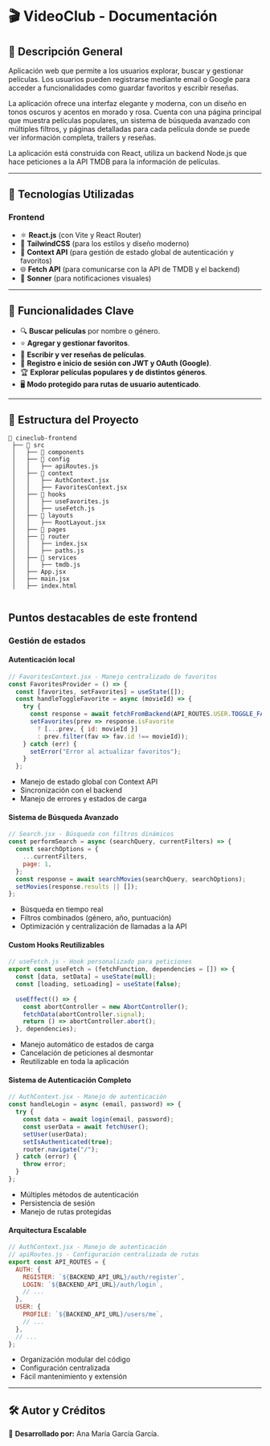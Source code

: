 # 🎬 VideoClub - Documentación



## 📖 Descripción General
Aplicación web  que permite a los usuarios explorar, buscar y gestionar películas. Los usuarios pueden registrarse mediante email o Google para acceder a funcionalidades como guardar favoritos y escribir reseñas. 

La aplicación ofrece una interfaz elegante y moderna, con un diseño en tonos oscuros y acentos en morado y rosa. Cuenta con una página principal que muestra películas populares, un sistema de búsqueda avanzado con múltiples filtros, y páginas detalladas para cada película donde se puede ver información completa, trailers y reseñas. 

La aplicación está construida con React, utiliza un backend Node.js que hace peticiones a la API TMDB para la información de películas.

---

## 🚀 Tecnologías Utilizadas

### **Frontend**
- ⚛️ **React.js** (con Vite y React Router)
- 🎨 **TailwindCSS** (para los estilos y diseño moderno)
- 🔄 **Context API** (para gestión de estado global de autenticación y favoritos)
- 🌐 **Fetch API** (para comunicarse con la API de TMDB y el backend)
- 🔔 **Sonner** (para notificaciones visuales)

---

## 📌 Funcionalidades Clave
- 🔍 **Buscar películas** por nombre o género.
- ⭐ **Agregar y gestionar favoritos**.
- 📝 **Escribir y ver reseñas de películas**.
- 👤 **Registro e inicio de sesión con JWT y OAuth (Google)**.
- 🏆 **Explorar películas populares y de distintos géneros**.
- 🖥 **Modo protegido para rutas de usuario autenticado**.

---

## 📌 Estructura del Proyecto
```
📂 cineclub-frontend
 ├── 📂 src
 │   ├── 📂 components
 │   ├── 📂 config
 │   │   ├── apiRoutes.js
 │   ├── 📂 context
 │   │   ├── AuthContext.jsx
 │   │   ├── FavoritesContext.jsx
 │   ├── 📂 hooks
 │   │   ├── useFavorites.js
 │   │   ├── useFetch.js
 │   ├── 📂 layouts
 │   │   ├── RootLayout.jsx
 │   ├── 📂 pages
 │   ├── 📂 router
 │   │   ├── index.jsx
 │   │   ├── paths.js
 │   ├── 📂 services
 │   │   ├── tmdb.js
 │   ├── App.jsx
 │   ├── main.jsx
 │   ├── index.html
 
```

## Puntos destacables de este frontend

### Gestión de estados

#### Autenticación local
```javascript
// FavoritesContext.jsx - Manejo centralizado de favoritos
const FavoritesProvider = () => {
  const [favorites, setFavorites] = useState([]);
  const handleToggleFavorite = async (movieId) => {
    try {
      const response = await fetchFromBackend(API_ROUTES.USER.TOGGLE_FAVORITE(movieId));
      setFavorites(prev => response.isFavorite 
        ? [...prev, { id: movieId }] 
        : prev.filter(fav => fav.id !== movieId));
    } catch (err) {
      setError("Error al actualizar favoritos");
    }
  };
```
- Manejo de estado global con Context API
- Sincronización con el backend
- Manejo de errores y estados de carga



#### Sistema de Búsqueda Avanzado
```javascript
// Search.jsx - Búsqueda con filtros dinámicos
const performSearch = async (searchQuery, currentFilters) => {
  const searchOptions = {
    ...currentFilters,
    page: 1,
  };
  const response = await searchMovies(searchQuery, searchOptions);
  setMovies(response.results || []);
};
```
- Búsqueda en tiempo real
- Filtros combinados (género, año, puntuación)
- Optimización y centralización de llamadas a la API



#### Custom Hooks Reutilizables
```javascript
// useFetch.js - Hook personalizado para peticiones
export const useFetch = (fetchFunction, dependencies = []) => {
  const [data, setData] = useState(null);
  const [loading, setLoading] = useState(false);
  
  useEffect(() => {
    const abortController = new AbortController();
    fetchData(abortController.signal);
    return () => abortController.abort();
  }, dependencies);
```
- Manejo automático de estados de carga
- Cancelación de peticiones al desmontar
- Reutilizable en toda la aplicación


#### Sistema de Autenticación Completo
```javascript
// AuthContext.jsx - Manejo de autenticación
const handleLogin = async (email, password) => {
  try {
    const data = await login(email, password);
    const userData = await fetchUser();
    setUser(userData);
    setIsAuthenticated(true);
    router.navigate("/");
  } catch (error) {
    throw error;
  }
};
```
- Múltiples métodos de autenticación
- Persistencia de sesión
- Manejo de rutas protegidas


#### Arquitectura Escalable
```javascript
// AuthContext.jsx - Manejo de autenticación
// apiRoutes.js - Configuración centralizada de rutas
export const API_ROUTES = {
  AUTH: {
    REGISTER: `${BACKEND_API_URL}/auth/register`,
    LOGIN: `${BACKEND_API_URL}/auth/login`,
    // ...
  },
  USER: {
    PROFILE: `${BACKEND_API_URL}/users/me`,
    // ...
  },
  // ...
};
```
- Organización modular del código
- Configuración centralizada
- Fácil mantenimiento y extensión


---

## 🛠 Autor y Créditos
📌 **Desarrollado por:** Ana María García García.

